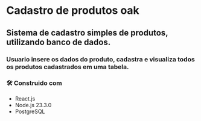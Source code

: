 # Cadastro de produtos oak
## Sistema de cadastro simples de produtos, utilizando banco de dados.

### Usuario insere os dados do produto, cadastra e visualiza todos os produtos cadastrados em uma tabela.

### 🛠️ Construido com

* React.js
* Node.js 23.3.0
* PostgreSQL 
